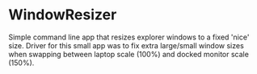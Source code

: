 # WindowResizer
Simple command line app that resizes explorer windows to a fixed 'nice' size. Driver for this small app was to fix extra large/small window sizes when swapping between laptop scale (100%) and docked monitor scale (150%).
